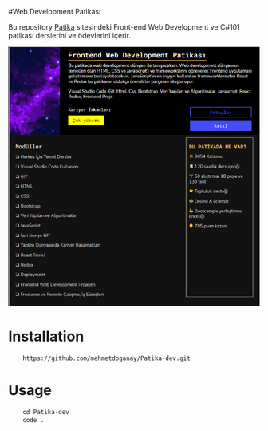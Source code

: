 #Web Development Patikası

Bu repository [Patika](https://www.patika.dev/) sitesindeki Front-end Web Development ve C#101 patikası derslerini ve ödevlerini içerir. 


![Patika Front-End Web Development Patikası](/img/patika.png)

# Installation
```
    https://github.com/mehmetdoganay/Patika-dev.git
```


# Usage 
```
    cd Patika-dev
    code .
```
